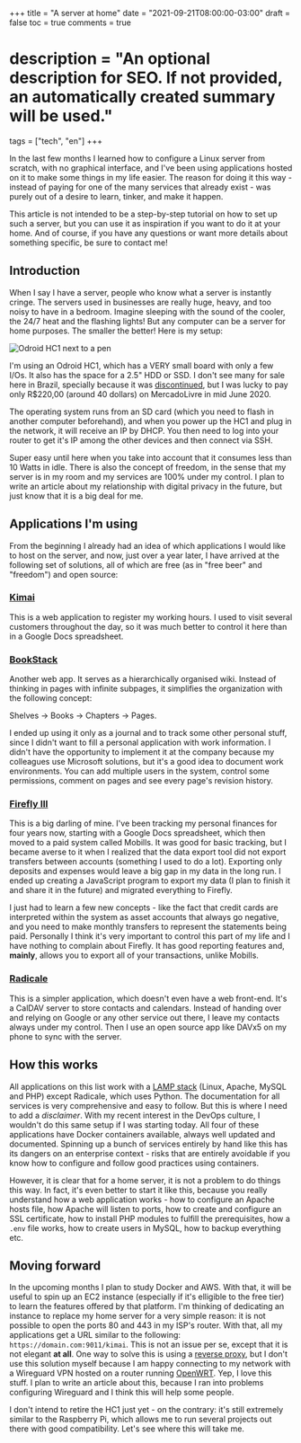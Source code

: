 +++
title = "A server at home"
date = "2021-09-21T08:00:00-03:00"
draft = false
toc = true
comments = true
# description = "An optional description for SEO. If not provided, an automatically created summary will be used."

tags = ["tech", "en"]
+++

In the last few months I learned how to configure a Linux server from scratch, with no graphical interface, and I've been using applications hosted on it to make some things in my life easier. The reason for doing it this way - instead of paying for one of the many services that already exist - was purely out of a desire to learn, tinker, and make it happen.

This article is not intended to be a step-by-step tutorial on how to set up such a server, but you can use it as inspiration if you want to do it at your home. And of course, if you have any questions or want more details about something specific, be sure to contact me!

## Introduction

When I say I have a server, people who know what a server is instantly cringe. The servers used in businesses are really huge, heavy, and too noisy to have in a bedroom. Imagine sleeping with the sound of the cooler, the 24/7 heat and the flashing lights! But any computer can be a server for home purposes. The smaller the better! Here is my setup:

![Odroid HC1 next to a pen](/images/servidor-em-casa/img1.jpg)

I'm using an Odroid HC1, which has a VERY small board with only a few I/Os. It also has the space for a 2.5" HDD or SSD. I don't see many for sale here in Brazil, specially because it was [discontinued](https://www.hardkernel.com/shop/odroid-hc1-home-cloud-one/), but I was lucky to pay only R$220,00 (around 40 dollars) on MercadoLivre in mid June 2020.

The operating system runs from an SD card (which you need to flash in another computer beforehand), and when you power up the HC1 and plug in the network, it will receive an IP by DHCP. You then need to log into your router to get it's IP among the other devices and then connect via SSH.

Super easy until here when you take into account that it consumes less than 10 Watts in idle. There is also the concept of freedom, in the sense that my server is in my room and my services are 100% under my control. I plan to write an article about my relationship with digital privacy in the future, but just know that it is a big deal for me.

## Applications I'm using

From the beginning I already had an idea of which applications I would like to host on the server, and now, just over a year later, I have arrived at the following set of solutions, all of which are free (as in "free beer" and "freedom") and open source:

### [Kimai](https://www.kimai.org/)

This is a web application to register my working hours. I used to visit several customers throughout the day, so it was much better to control it here than in a Google Docs spreadsheet.

### [BookStack](https://www.bookstackapp.com/)

Another web app. It serves as a hierarchically organised wiki. Instead of thinking in pages with infinite subpages, it simplifies the organization with the following concept:

Shelves -> Books -> Chapters -> Pages.

I ended up using it only as a journal and to track some other personal stuff, since I didn't want to fill a personal application with work information. I didn't have the opportunity to implement it at the company because my colleagues use Microsoft solutions, but it's a good idea to document work environments. You can add multiple users in the system, control some permissions, comment on pages and see every page's revision history.

### [Firefly III](https://www.firefly-iii.org/)

This is a big darling of mine. I've been tracking my personal finances for four years now, starting with a Google Docs spreadsheet, which then moved to a paid system called Mobills. It was good for basic tracking, but I became averse to it when I realized that the data export tool did not export transfers between accounts (something I used to do a lot). Exporting only deposits and expenses would leave a big gap in my data in the long run. I ended up creating a JavaScript program to export my data (I plan to finish it and share it in the future) and migrated everything to Firefly.

I just had to learn a few new concepts - like the fact that credit cards are interpreted within the system as asset accounts that always go negative, and you need to make monthly transfers to represent the statements being paid. Personally I think it's very important to control this part of my life and I have nothing to complain about Firefly. It has good reporting features and, **mainly**, allows you to export all of your transactions, unlike Mobills.

### [Radicale](https://radicale.org/3.0.html)

This is a simpler application, which doesn't even have a web front-end. It's a CalDAV server to store contacts and calendars. Instead of handing over and relying on Google or any other service out there, I leave my contacts always under my control. Then I use an open source app like DAVx5 on my phone to sync with the server.

## How this works

All applications on this list work with a [LAMP stack](https://www.ibm.com/cloud/learn/lamp-stack-explained) (Linux, Apache, MySQL and PHP) except Radicale, which uses Python. The documentation for all services is very comprehensive and easy to follow. But this is where I need to add a *disclaimer*. With my recent interest in the DevOps culture, I wouldn't do this same setup if I was starting today. All four of these applications have Docker containers available, always well updated and documented. Spinning up a bunch of services entirely by hand like this has its dangers on an enterprise context - risks that are entirely avoidable if you know how to configure and follow good practices using containers.

However, it is clear that for a home server, it is not a problem to do things this way. In fact, it's even better to start it like this, because you really understand how a web application works - how to configure an Apache hosts file, how Apache will listen to ports, how to create and configure an SSL certificate, how to install PHP modules to fulfill the prerequisites, how a `.env` file works, how to create users in MySQL, how to backup everything etc.

## Moving forward

In the upcoming months I plan to study Docker and AWS. With that, it will be useful to spin up an EC2 instance (especially if it's elligible to the free tier) to learn the features offered by that platform. I'm thinking of dedicating an instance to replace my home server for a very simple reason: it is not possible to open the ports 80 and 443 in my ISP's router. With that, all my applications get a URL similar to the following: `https://domain.com:9011/kimai`. This is not an issue per se, except that it is not elegant **at all**. One way to solve this is using a [reverse proxy](/en/blog/reverse-proxy), but I don't use this solution myself because I am happy connecting to my network with a Wireguard VPN hosted on a router running [OpenWRT](https://openwrt.org/). Yep, I love this stuff. I plan to write an article about this, because I ran into problems configuring Wireguard and I think this will help some people.

I don't intend to retire the HC1 just yet - on the contrary: it's still extremely similar to the Raspberry Pi, which allows me to run several projects out there with good compatibility. Let's see where this will take me.